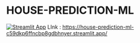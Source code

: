 # HOUSE-PREDICTION-ML
[![Streamlit App](https://static.streamlit.io/badges/streamlit_badge_black_white.svg)](https://<your-custom-subdomain>.streamlit.app)
LInk : https://house-prediction-ml-c59dkp6ffncbp8gdbhnyer.streamlit.app/
